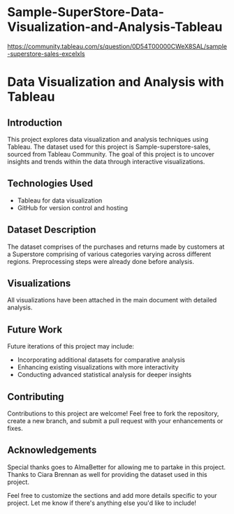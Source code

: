 # Sample-SuperStore-Data-Visualization-and-Analysis-Tableau

https://community.tableau.com/s/question/0D54T00000CWeX8SAL/sample-superstore-sales-excelxls

# Data Visualization and Analysis with Tableau

## Introduction
This project explores data visualization and analysis techniques using Tableau. The dataset used for this project is Sample-superstore-sales, sourced from Tableau Community. The goal of this project is to uncover insights and trends within the data through interactive visualizations.

## Technologies Used
- Tableau for data visualization
- GitHub for version control and hosting

## Dataset Description
The dataset comprises of the purchases and returns made by customers at a Superstore comprising of various categories varying across different regions. Preprocessing steps were already done before analysis.

## Visualizations
All visualizations have been attached in the main document with detailed analysis.

## Future Work
Future iterations of this project may include:
- Incorporating additional datasets for comparative analysis
- Enhancing existing visualizations with more interactivity
- Conducting advanced statistical analysis for deeper insights

## Contributing
Contributions to this project are welcome! Feel free to fork the repository, create a new branch, and submit a pull request with your enhancements or fixes.

## Acknowledgements
Special thanks goes to AlmaBetter for allowing me to partake in this project. Thanks  to Ciara Brennan as well for providing the dataset used in this project.


Feel free to customize the sections and add more details specific to your project. Let me know if there's anything else you'd like to include!

